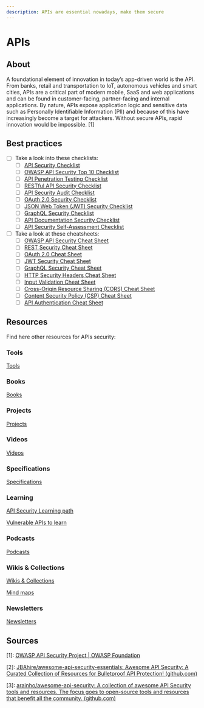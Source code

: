 ```yaml
---
description: APIs are essential nowadays, make them secure
---
```


# APIs

## About

A foundational element of innovation in today’s app-driven world is the API. From banks, retail and transportation to IoT, autonomous vehicles and smart cities, APIs are a critical part of modern mobile, SaaS and web applications and can be found in customer-facing, partner-facing and internal applications. By nature, APIs expose application logic and sensitive data such as Personally Identifiable Information (PII) and because of this have increasingly become a target for attackers. Without secure APIs, rapid innovation would be impossible. \[1]

## Best practices

* [ ] Take a look into these checklists:
  * [ ] [API Security Checklist](https://github.com/shieldfy/API-Security-Checklist)
  * [ ] [OWASP API Security Top 10 Checklist](https://owasp.org/API-Security/editions/2023/en/0x00-toc/)
  * [ ] [API Penetration Testing Checklist](https://www.owasp.org/images/3/37/OWASP\_Testing\_Checklist\_for\_APIs.pdf)
  * [ ] [RESTful API Security Checklist](https://github.com/ozgurozturknet/REST-API-Security-Checklist)
  * [ ] [API Security Audit Checklist](https://www.apicasystems.com/blog/api-security-audit-checklist/)
  * [ ] [OAuth 2.0 Security Checklist](https://www.oauth.com/playground/server-security)
  * [ ] [JSON Web Token (JWT) Security Checklist](https://auth0.com/docs/security/tokens/json-web-tokens/json-web-token-security)
  * [ ] [GraphQL Security Checklist](https://github.com/graphql-community/graphql-security-checklist)
  * [ ] [API Documentation Security Checklist](https://www.stoplight.io/api-security-checklist)
  * [ ] [API Security Self-Assessment Checklist](https://www.axway.com/en/checklist/api-security)
* [ ] Take a look at these cheatsheets:
  * [ ] [OWASP API Security Cheat Sheet](https://cheatsheetseries.owasp.org/cheatsheets/API\_Security\_Cheat\_Sheet.html)
  * [ ] [REST Security Cheat Sheet](https://cheatsheetseries.owasp.org/cheatsheets/REST\_Security\_Cheat\_Sheet.html)
  * [ ] [OAuth 2.0 Cheat Sheet](https://cheatsheetseries.owasp.org/cheatsheets/OAuth2\_Security\_Cheat\_Sheet.html)
  * [ ] [JWT Security Cheat Sheet](https://cheatsheetseries.owasp.org/cheatsheets/JSON\_Web\_Token\_for\_Java\_Cheat\_Sheet.html)
  * [ ] [GraphQL Security Cheat Sheet](https://cheatsheetseries.owasp.org/cheatsheets/GraphQL\_Security\_Cheat\_Sheet.html)
  * [ ] [HTTP Security Headers Cheat Sheet](https://cheatsheetseries.owasp.org/cheatsheets/HTTP\_Security\_Headers\_Cheat\_Sheet.html)
  * [ ] [Input Validation Cheat Sheet](https://cheatsheetseries.owasp.org/cheatsheets/Input\_Validation\_Cheat\_Sheet.html)
  * [ ] [Cross-Origin Resource Sharing (CORS) Cheat Sheet](https://cheatsheetseries.owasp.org/cheatsheets/Cross-Origin\_Resource\_Sharing\_Cheat\_Sheet.html)
  * [ ] [Content Security Policy (CSP) Cheat Sheet](https://cheatsheetseries.owasp.org/cheatsheets/Content\_Security\_Policy\_Cheat\_Sheet.html)
  * [ ] [API Authentication Cheat Sheet](https://cheatsheetseries.owasp.org/cheatsheets/API\_Authentication\_Cheat\_Sheet.html)

## Resources

Find here other resources for APIs security:

### Tools

[Tools](https://github.com/arainho/awesome-api-security#api-keys-find-and-validate)

### Books

[Books](https://github.com/JBAhire/awesome-api-security-essentials#-books)

### Projects

[Projects](https://github.com/JBAhire/awesome-api-security-essentials#-projects)

### Videos

[Videos](https://github.com/JBAhire/awesome-api-security-essentials#-playlists)

### Specifications

[Specifications](https://github.com/JBAhire/awesome-api-security-essentials#-specifications)

### Learning

[API Security Learning path](https://github.com/JBAhire/awesome-api-security-essentials#-api-security-learning-path)

[Vulnerable APIs to learn](https://github.com/JBAhire/awesome-api-security-essentials#-vulnerable-apis)

### Podcasts

[Podcasts](https://github.com/JBAhire/awesome-api-security-essentials#-podcast)

### Wikis & Collections

[Wikis & Collections](https://github.com/JBAhire/awesome-api-security-essentials#-wikis--collections)

[Mind maps](https://github.com/JBAhire/awesome-api-security-essentials#-mind-maps)

### Newsletters

[Newsletters](https://github.com/JBAhire/awesome-api-security-essentials#-newseltters)

## Sources

\[1]: [OWASP API Security Project | OWASP Foundation](https://owasp.org/www-project-api-security/)

\[2]: [JBAhire/awesome-api-security-essentials: Awesome API Security: A Curated Collection of Resources for Bulletproof API Protection! (github.com)](https://github.com/JBAhire/awesome-api-security-essentials)

\[3]: [arainho/awesome-api-security: A collection of awesome API Security tools and resources. The focus goes to open-source tools and resources that benefit all the community. (github.com)](https://github.com/arainho/awesome-api-security)
